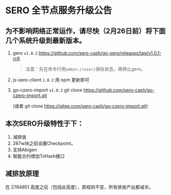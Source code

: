 SERO 全节点服务升级公告
==================

为不影响网络正常运作，请尽快（2月26日前）将下面几个系统升级到最新版本。
-----------------------------------

1. gero `v1.0.2`
   https://github.com/sero-cash/go-sero/releases/tag/v1.0.1-rc6

   > 注意：先在命令行用`admin.close()`保存状态，再停止gero。

2. js-sero-client `1.0.2`
   用 npm 更新即可

3. go-czero-import `v1.0.2`
   git clone https://github.com/sero-cash/go-czero-import.git

   (或者 git clone https://gitee.com/sero-cash/go-czero-import.git)

本次SERO升级特性于下：
----------------

1. 减排放
2. 267w块之前设置Checkpoint。
3. 支持Abigen
4. 智能合约增加TxHash接口

减排放原理
--------------
在 2764851 高度之后（包括此高度），原规则不变，所有排放产出都减半。


